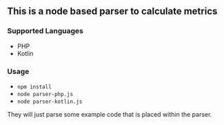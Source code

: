 ## This is a node based parser to calculate metrics

### Supported Languages

- PHP
- Kotlin

### Usage

- `npm install`
- `node parser-php.js`
- `node parser-kotlin.js`

They will just parse some example code that is placed within the parser.
